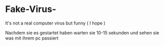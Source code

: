 # Fake-Virus-
It's not a real computer virus but funny ( I hope )


Nachdem sie es gestartet haben warten sie 10-15 sekunden und sehen sie was mit ihrem pc passiert
